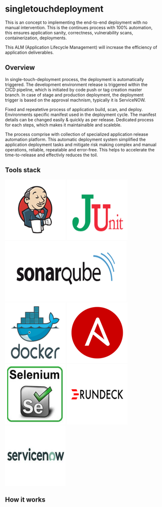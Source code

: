 # singletouchdeployment

This is an concept to implementing the end-to-end deployment with no manual intervention. This is the continues process with 100% automation, this ensures application sanity, correctness, vulnerability scans, containerization, deployments. 

This ALM (Application Lifecycle Management) will increase the efficiency of application deliverables.

## Overview
In single-touch-deployment process, the deployment is automatically triggered. The development environment release is triggered within the CICD pipeline, which is initiated by code push or tag creation master branch. In case of stage and production deployment, the deployment trigger is based on the approval machnism, typically it is ServiceNOW.

Fixed and repeatetive process of application build, scan, and deploy. Environments specific manifest used in the deployment cycle. The manifest details can be changed easily & quickly as per release. Dedicated process for each steps, which makes it maintainalble and scaleble. 

The process comprise with collection of specialized application release automation platform. This automatic deployment system simplified the application deployment tasks and mitigate risk making complex and manual operations, reliable, repeatable and error-free. This helps to accelerate the time-to-release and effectivly reduces the toil.


## Tools stack


<img src="images/jenkins.png" width="200" height="200">    <img src="images/JUnit.png" width="200" height="200">     <img src="images/sonarqube.png" width="400" height="200">     <img src="images/docker.jpg" width="200" height="200">    <img src="images/ansible.png" width="200" height="200">    <img src="images/selenium.jpeg" width="200" height="200">    <img src="images/ruundeck.png" width="200" height="200"><img src="images/servicenow.jpeg" width="200" height="200">
## How it works
